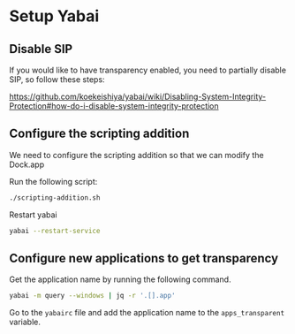 # Setup Yabai

## Disable SIP

If you would like to have transparency enabled, you need to partially disable SIP, so follow these steps:

https://github.com/koekeishiya/yabai/wiki/Disabling-System-Integrity-Protection#how-do-i-disable-system-integrity-protection

## Configure the scripting addition

We need to configure the scripting addition so that we can modify the Dock.app

Run the following script:

```bash
./scripting-addition.sh
```

Restart yabai

```bash
yabai --restart-service
```

## Configure new applications to get transparency

Get the application name by running the following command. 

```bash
yabai -m query --windows | jq -r '.[].app'
````

Go to the `yabairc` file and add the application name to the `apps_transparent` variable.
